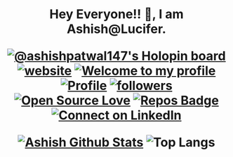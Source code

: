 <p align="center">
</p>
<h1 align="center">Hey Everyone!! 👋, I am Ashish@Lucifer.

[![@ashishpatwal147's Holopin board](https://holopin.io/api/user/board?user=ashishpatwal147)](https://holopin.io/@ashishpatwal147)
[![website](https://img.shields.io/website?down_color=red&down_message=heading%20downtime&up_color=blue&up_message=head%20in%20the%20clouds&url=https%3A%2F%2Fashish-patwal.github.io%2FCV%2F)](https://ashish-homepage.vercel.app/) [![Welcome to my profile](https://img.shields.io/badge/Hello,Programmer!-Welcome-orange.svg?style=flat&logo=github)](https://github.com/ashish-patwal) [![Profile](https://visitor-badge.glitch.me/badge?page_id=ashish-patwal.profileviews-badge)](https://github.com/ashish-patwal) [![followers](https://img.shields.io/github/followers/ashish-patwal?style=social)](https://github.com/ashish-patwal?tab=followers) [![Open Source Love](https://badges.frapsoft.com/os/v2/open-source.svg?v=103)](https://github.com/ashish-patwal) [![Repos Badge](https://badges.pufler.dev/repos/ashish-patwal)](https://github.com/ashish-patwal?tab=repositories) [![Connect on LinkedIn](https://img.shields.io/badge/--linkedin?label=LinkedIn&logo=LinkedIn&style=social)](https://www.linkedin.com/in/ashish-patwal-6bb671190/)

 
 
[![Ashish Github Stats](https://github-readme-stats.vercel.app/api?username=ashish-patwal&show_icons=true&theme=tokyonight)](https://github.com/anuraghazra/github-readme-stats) ![Top Langs](https://github-readme-stats.vercel.app/api/top-langs/?username=ashish-patwal&layout=compact&show_icons=true&theme=radical)
